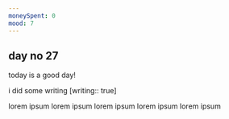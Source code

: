 ```yaml
---
moneySpent: 0
mood: 7
---
```

## day no 27
today is a good day!
 

i did some writing [writing:: true]

lorem ipsum lorem ipsum lorem ipsum lorem ipsum lorem ipsum
